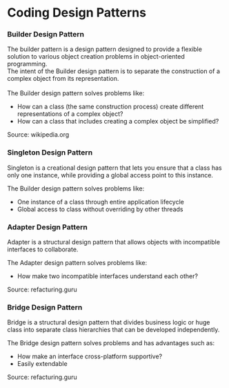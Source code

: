 # Coding Design Patterns

### Builder Design Pattern
The builder pattern is a design pattern designed to provide a flexible solution to various object creation problems in object-oriented programming. 
<br>The intent of the Builder design pattern is to separate the construction of a complex object from its representation.
<br>
<br>
The Builder design pattern solves problems like:
* How can a class (the same construction process) create different representations of a complex object?
* How can a class that includes creating a complex object be simplified?

Source: wikipedia.org

### Singleton Design Pattern
Singleton is a creational design pattern that lets you ensure that a class has only one instance, while providing a global access point to this instance.

The Builder design pattern solves problems like:
* One instance of a class through entire application lifecycle
* Global access to class without overriding by other threads

### Adapter Design Pattern
Adapter is a structural design pattern that allows objects with incompatible interfaces to collaborate.

The Adapter design pattern solves problems like:
* How make two incompatible interfaces understand each other?


Source: refacturing.guru


### Bridge Design Pattern
Bridge is a structural design pattern that divides business logic or huge class into separate class hierarchies that can be developed independently.

The Bridge design pattern solves problems and has advantages such as:
* How make an interface cross-platform supportive?
* Easily extendable

Source: refacturing.guru